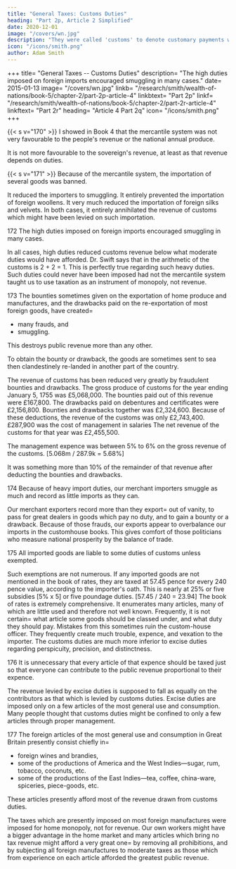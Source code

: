 ```yaml
---
title: "General Taxes: Customs Duties"
heading: "Part 2p, Article 2 Simplified"
date: 2020-12-01
image: "/covers/wn.jpg"
description: "They were called 'customs' to denote customary payments which used from time immemorial"
icon: "/icons/smith.png"
author: Adam Smith
---
```



+++
title=  "General Taxes -- Customs Duties"
description=  "The high duties imposed on foreign imports encouraged smuggling in many cases."
date=  2015-01-13
image=  "/covers/wn.jpg"
linkb=  "/research/smith/wealth-of-nations/book-5/chapter-2/part-2p-article-4"
linkbtext=  "Part 2p"
linkf=  "/research/smith/wealth-of-nations/book-5/chapter-2/part-2r-article-4"
linkftext=  "Part 2r"
heading=  "Article 4 Part 2q"
icon=  "/icons/smith.png"
+++


{{< s v="170" >}} I showed in Book 4 that the mercantile system was not very favourable to the people's revenue or the national annual produce.

It is not more favourable to the sovereign's revenue, at least as that revenue depends on duties.

{{< s v="171" >}} Because of the mercantile system, the importation of several goods was banned.

It reduced the importers to smuggling.
It entirely prevented the importation of foreign woollens.
It very much reduced the importation of foreign silks and velvets.
In both cases, it entirely annihilated the revenue of customs which might have been levied on such importation.

172 The high duties imposed on foreign imports encouraged smuggling in many cases.

In all cases, high duties reduced customs revenue below what moderate duties would have afforded.
Dr. Swift says that in the arithmetic of the customs is 2 + 2 = 1.
This is perfectly true regarding such heavy duties.
Such duties could never have been imposed had not the mercantile system taught us to use taxation as an instrument of monopoly, not revenue.

173 The bounties sometimes given on the exportation of home produce and manufactures, and the drawbacks paid on the re-exportation of most foreign goods, have created= 
- many frauds, and
- smuggling.

This destroys public revenue more than any other.

To obtain the bounty or drawback, the goods are sometimes sent to sea then clandestinely re-landed in another part of the country.

The revenue of customs has been reduced very greatly by fraudulent bounties and drawbacks.
The gross produce of customs for the year ending January 5, 1755 was £5,068,000.
The bounties paid out of this revenue were £167,800.
The drawbacks paid on debentures and certificates were £2,156,800.
Bounties and drawbacks together was £2,324,600.
Because of these deductions, the revenue of the customs was only £2,743,400.
£287,900 was the cost of management in salaries
The net revenue of the customs for that year was £2,455,500.

The management expence was between 5% to 6% on the gross revenue of the customs. [5.068m / 287.9k = 5.68%]

It was something more than 10% of the remainder of that revenue after deducting the bounties and drawbacks.

174 Because of heavy import duties, our merchant importers smuggle as much and record as little imports as they can.

Our merchant exporters record more than they export= 
out of vanity,
to pass for great dealers in goods which pay no duty, and
to gain a bounty or a drawback.
Because of those frauds, our exports appear to overbalance our imports in the customhouse books.
This gives comfort of those politicians who measure national prosperity by the balance of trade.

175 All imported goods are liable to some duties of customs unless exempted.

Such exemptions are not numerous.
If any imported goods are not mentioned in the book of rates, they are taxed at 57.45 pence for every 240 pence value, according to the importer's oath.
This is nearly at 25% or five subsidies [5% x 5] or five poundage duties. [57.45 / 240 = 23.94]
The book of rates is extremely comprehensive.
It enumerates many articles, many of which are little used and therefore not well known.
Frequently, it is not certain= 
what article some goods should be classed under, and
what duty they should pay.
    Mistakes from this sometimes ruin the custom-house officer.
    They frequently create much trouble, expence, and vexation to the importer.
The customs duties are much more inferior to excise duties regarding perspicuity, precision, and distinctness.

176 It is unnecessary that every article of that expence should be taxed just so that everyone can contribute to the public revenue proportional to their expence.

The revenue levied by excise duties is supposed to fall as equally on the contributors as that which is levied by customs duties.
Excise duties are imposed only on a few articles of the most general use and consumption.
Many people thought that customs duties might be confined to only a few articles through proper management.

177 The foreign articles of the most general use and consumption in Great Britain presently consist chiefly in= 
- foreign wines and brandies,
- some of the productions of America and the West Indies—sugar, rum, tobacco, coconuts, etc.
- some of the productions of the East Indies—tea, coffee, china-ware, spiceries, piece-goods, etc.

These articles presently afford most of the revenue drawn from customs duties.

The taxes which are presently imposed on most foreign manufactures were imposed for home monopoly, not for revenue.
Our own workers might have a bigger advantage in the home market and many articles which bring no tax revenue might afford a very great one= 
by removing all prohibitions, and
by subjecting all foreign manufactures to moderate taxes as those which from experience on each article afforded the greatest public revenue.


